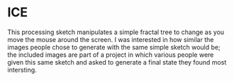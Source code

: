 #  ICE
This processing sketch manipulates a simple fractal tree to change as you move the mouse around the screen.  I was interested in how similar the images people chose to generate with the same simple sketch would be; the included images are part of a project in which various people were given this same sketch and asked to generate a final state they found most intersting.  
